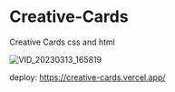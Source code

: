 # Creative-Cards
Creative Cards css and html

![VID_20230313_165819](https://user-images.githubusercontent.com/91487119/224819391-b5facc8c-eae2-4136-b9c1-8c3d01dddcfb.gif)

deploy: https://creative-cards.vercel.app/
